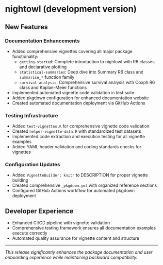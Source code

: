 # nightowl (development version)

## New Features

### Documentation Enhancements
* Added comprehensive vignettes covering all major package functionality:
  - `getting-started`: Complete introduction to nightowl with R6 classes and declarative plotting
  - `statistical-summaries`: Deep dive into Summary R6 class and `summarise_*` function family
  - `survival-analysis`: Comprehensive survival analysis with Coxph R6 class and Kaplan-Meier functions
* Implemented automated vignette code validation in test suite
* Added pkgdown configuration for enhanced documentation website
* Created automated documentation deployment via GitHub Actions

### Testing Infrastructure
* Added `test-vignettes.R` for comprehensive vignette code validation
* Created `helper-vignette-data.R` with standardized test datasets
* Implemented code extraction and execution testing for all vignette examples
* Added YAML header validation and coding standards checks for vignettes

### Configuration Updates
* Added `VignetteBuilder: knitr` to DESCRIPTION for proper vignette building
* Created comprehensive `_pkgdown.yml` with organized reference sections
* Configured GitHub Actions workflow for automated pkgdown deployment

## Developer Experience
* Enhanced CI/CD pipeline with vignette validation
* Comprehensive testing framework ensures all documentation examples execute correctly
* Automated quality assurance for vignette content and structure

---

*This release significantly enhances the package documentation and user onboarding experience while maintaining backward compatibility.*